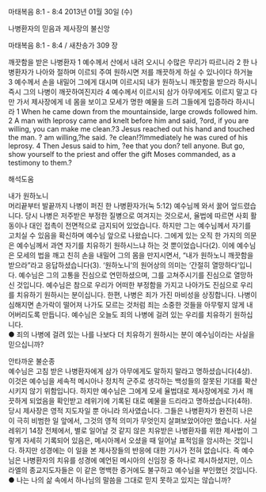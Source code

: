 마태복음 8:1 - 8:4 
2013년 01월 30일 (수)

나병환자의 믿음과 제사장의 불신앙



마태복음 8:1 - 8:4 / 새찬송가 309 장


깨끗함을 받은 나병환자
1 예수께서 산에서 내려 오시니 수많은 무리가 따르니라 2 한 나병환자가 나아와 절하며 이르되 주여 원하시면 저를 깨끗하게 하실 수 있나이다 하거늘 3 예수께서 손을 내밀어 그에게 대시며 이르시되 내가 원하노니 깨끗함을 받으라 하시니 즉시 그의 나병이 깨끗하여진지라 4 예수께서 이르시되 삼가 아무에게도 이르지 말고 다만 가서 제사장에게 네 몸을 보이고 모세가 명한 예물을 드려 그들에게 입증하라 하시니라
1 When he came down from the mountainside, large crowds followed him. 2 A man with leprosy came and knelt before him and said, ?ord, if you are willing, you can make me clean.?3 Jesus reached out his hand and touched the man. ? am willing,?he said. ?e clean!?Immediately he was cured of his leprosy. 4 Then Jesus said to him, ?ee that you don? tell anyone. But go, show yourself to the priest and offer the gift Moses commanded, as a testimony to them.?

해석도움





내가 원하노니  
머리끝부터 발끝까지 나병이 퍼진 한 나병환자가(눅 5:12) 예수님께 와서 꿇어 엎드렸습니다. 당시 나병은 저주받은 부정한 질병으로 여겨지는 것으로서, 율법에 따르면 사회 활동이나 대인 접촉이 전면적으로 금지되어 있었습니다. 하지만 그는 예수님께서 자기를 고치실 수 있음을 확신하며 예수님 앞으로 나왔습니다. 그에게 있는 오직 한 가지의 의문은 예수님께서 과연 자기를 치유하기 원하시느냐 하는 것 뿐이었습니다(2). 이에 예수님은 모세의 법을 깨고 친히 손을 내밀어 그의 몸을 만지시면서, “내가 원하노니 깨끗함을 받으라”라고 응답하셨습니다(3). ‘원하노니’의 원어상의 의미는 ‘간절히 열망하다’입니다. 예수님은 그의 고통을 진심으로 연민하셨으며, 그를 고쳐주시기를 진심으로 열망하신 것입니다. 예수님은 참으로 우리가 어떠한 부정함을 가지고 나아가도 진심으로 우리를 치유하기 원하시는 분이십니다. 한편, 나병은 죄가 가진 마비성을 상징합니다. 나병이 심해지면 손가락이 떨어져 나가도 모르는 것처럼 죄는 소중한 것들을 아무렇지 않게 내어버리도록 만듭니다. 예수님은 오늘도 죄의 나병에 걸려 있는 우리를 치유하기 원하십니다.   
● 죄의 나병에 걸려 있는 나를 나보다 더 치유하기 원하시는 분이 예수님이라는 사실을 믿으십니까? 

안타까운 불순종  
예수님은 고침 받은 나병환자에게 삼가 아무에게도 말하지 말라고 명하셨습니다(4상). 이것은 예수님을 세속적 메시아나 정치적 군주로 생각하는 백성들의 잘못된 기대를 확산시키지 않기 위함입니다. 하지만 예수님은 그에게 모세 율법대로 제사장에게로 가서 깨끗하게 되었음을 확인받고 레위기에 기록된 대로 예물을 드리라고 명하셨습니다(4하). 당시 제사장은 영적 지도자일 뿐 아니라 의사였습니다. 그들은 나병환자가 완전히 나은 이 극히 비범한 일 앞에서, 그것의 영적 의미가 무엇인지 살펴보았어야만 했습니다. 사실 레위기 14장 전체에서, 별로 일어날 것 같지 않은 치유받은 나병환자를 위한 제사법이 그렇게 자세히 기록되어 있음은, 메시아께서 오셨을 때 일어날 표적임을 암시하는 것입니다. 하지만 성경에는 이 일을 본 제사장들의 반응에 대한 기사가 전혀 없습니다. 즉 예수님은 나병환자의 치유를 성경에 예언된 메시아의 신임장 중 하나로 제시하셨지만, 이스라엘의 종교지도자들은 이 같은 명백한 증거에도 불구하고 예수님을 부인했던 것입니다.
● 나는 나의 삶 속에서 하나님의 말씀을 그대로 믿지 못하고 있지는 않습니까?